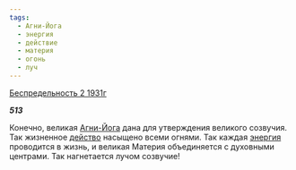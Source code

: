 ```yaml
---
tags:
  - Агни-Йога
  - энергия
  - действие
  - материя
  - огонь
  - луч
---
```

[Беспредельность 2 1931г](https://127.0.0.1:4002/agni/1931)

___513___

Конечно, великая [Агни-Йога](../../../tags/#Агни-Йога) дана для утверждения великого созвучия. Так жизненное [действо](../../../tags/#действие) насыщено всеми огнями. Так каждая [энергия](../../../tags/#энергия) проводится в жизнь, и великая Материя объединяется с духовными центрами. Так нагнетается лучом созвучие!   

